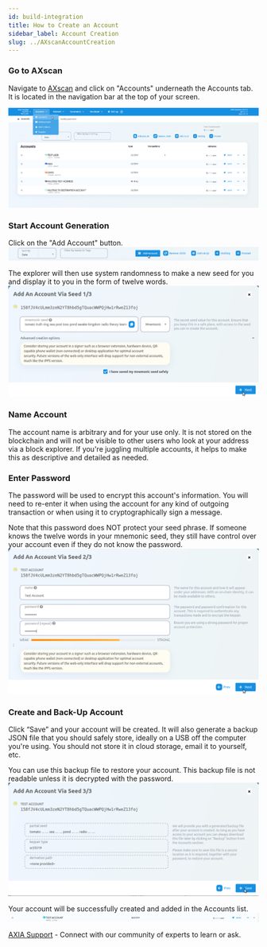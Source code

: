 ```yaml
---
id: build-integration
title: How to Create an Account
sidebar_label: Account Creation
slug: ../AXscanAccountCreation
---
```


### Go to AXscan

Navigate to [AXscan](https://axscan.test.axiacoin.network/?rpc=wss%3A%2F%2Fwss.test.axiacoin.network#/explorer) and click on "Accounts" underneath the
Accounts tab. It is located in the navigation bar at the top of your screen.

![pjs-01](../assets/explorer/create_account.png)

### Start Account Generation

Click on the "Add Account" button.
![add_acc](../assets/explorer/add_account.png)

The explorer will then use system randomness to make a new seed for you and display it to you in the form of twelve words.
![mnemonic](../assets/explorer/mnemonic.png)

### Name Account​
The account name is arbitrary and for your use only. It is not stored on the blockchain and will not be visible to other users who look at your address via a block explorer. If you're juggling multiple accounts, it helps to make this as descriptive and detailed as needed.

### Enter Password​
The password will be used to encrypt this account's information. You will need to re-enter it when using the account for any kind of outgoing transaction or when using it to cryptographically sign a message.

Note that this password does NOT protect your seed phrase. If someone knows the twelve words in your mnemonic seed, they still have control over your account even if they do not know the password.
![name password](../assets/explorer/name_pw.png)

### Create and Back-Up Account

Click “Save” and your account will be created. It will also generate a
backup JSON file that you should safely store, ideally on a USB
off the computer you're using. You should not store it in cloud storage, email it to yourself, etc.

You can use this backup file to restore your account. This backup file is not readable unless it is
decrypted with the password.
![seed](../assets/explorer/seed.png)

Your account will be successfully created and added in the Accounts list.
![test_acc](../assets/explorer/test_acc.png)

[AXIA Support](https://discord.gg/axianetwork) - Connect with our community of experts to learn or ask.
